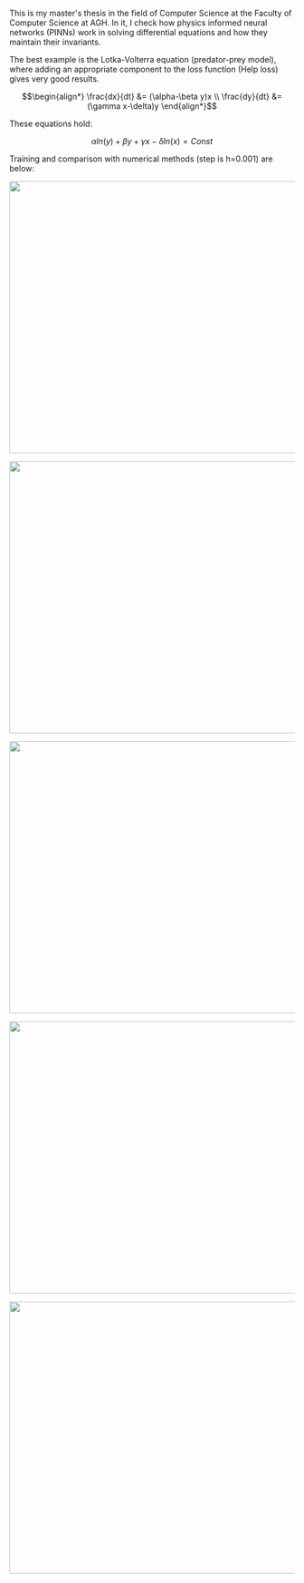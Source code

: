 This is my master's thesis in the field of Computer Science at the Faculty of Computer Science at AGH. In it, I check how physics informed neural networks (PINNs) work in solving differential equations and how they maintain their invariants.

The best example is the Lotka-Volterra equation (predator-prey model), where adding an appropriate component to the loss function (Help loss) gives very good results.

```math
\begin{align*}
    \frac{dx}{dt} &= (\alpha-\beta y)x \\
    \frac{dy}{dt} &= (\gamma x-\delta)y
\end{align*}
```
These equations hold:
```math
\alpha ln(y) + \beta y + \gamma x - \delta ln(x) = Const
````

Training and comparison with numerical methods (step is h=0.001) are below:
<p align="center">
    <img width="640" height="480" src="https://github.com/MrKrisuuu/PINNs/assets/92759002/f410b055-a01c-4e25-b0e0-031eb77cd917">
</p>

<p align="center">
    <img width="640" height="480" src="https://github.com/MrKrisuuu/PINNs/assets/92759002/9b6b7a9e-69a4-493e-bb7b-e4cd13399dfa">
</p>

<p align="center">
    <img width="640" height="480" src="https://github.com/MrKrisuuu/PINNs/assets/92759002/17948b4f-e4fc-4b96-a8ad-26afdcd51884">
</p>

<p align="center">
    <img width="640" height="480" src="https://github.com/MrKrisuuu/PINNs/assets/92759002/ec115873-a7bf-45c9-b1db-22e20c2414c9">
</p>

<p align="center">
    <img width="640" height="480" src="https://github.com/MrKrisuuu/PINNs/assets/92759002/84769b19-1b9f-4146-a174-6a33c0b6f954">
</p>



